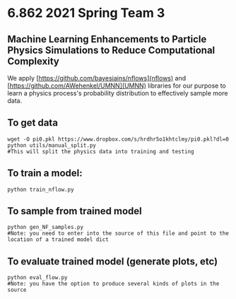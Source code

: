 # 6.862 2021 Spring Team 3
## Machine Learning Enhancements to Particle Physics Simulations to Reduce Computational Complexity

We apply [https://github.com/bayesiains/nflows](nflows) and [https://github.com/AWehenkel/UMNN](UMNN) libraries for our purpose to learn a physics process's probability distribution to effectively sample more data.

## To get data

```
wget -O pi0.pkl https://www.dropbox.com/s/hrdhr5o1khtclmy/pi0.pkl?dl=0
python utils/manual_split.py
#This will split the physics data into training and testing
```

## To train a model:

```python train_nflow.py```

## To sample from trained model

```
python gen_NF_samples.py
#Note: you need to enter into the source of this file and point to the location of a trained model dict
``` 
## To evaluate trained model (generate plots, etc)

```
python eval_flow.py
#Note: you have the option to produce several kinds of plots in the source
```